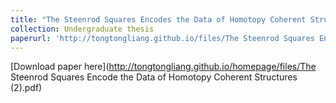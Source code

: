 ```yaml
---
title: "The Steenrod Squares Encodes the Data of Homotopy Coherent Structure"
collection: Undergraduate thesis
paperurl: 'http://tongtongliang.github.io/files/The Steenrod Squares Encode the Data of Homotopy Coherent Structures (2).pdf'
---
```


[Download paper here](http://tongtongliang.github.io/homepage/files/The Steenrod Squares Encode the Data of Homotopy Coherent Structures (2).pdf)

